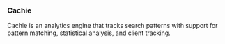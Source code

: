 ### Cachie

Cachie is an analytics engine that tracks search patterns with support for pattern matching, statistical analysis, and client tracking.